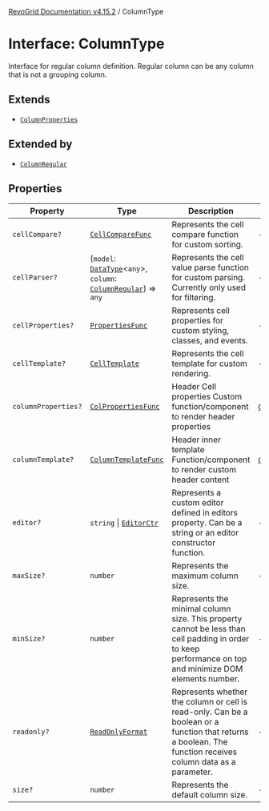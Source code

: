 [RevoGrid Documentation v4.15.2](README.md) / ColumnType

# Interface: ColumnType

Interface for regular column definition.
Regular column can be any column that is not a grouping column.

## Extends

- [`ColumnProperties`](Interface.ColumnProperties.md)

## Extended by

- [`ColumnRegular`](Interface.ColumnRegular.md)

## Properties

| Property | Type | Description | Inherited from | Defined in |
| ------ | ------ | ------ | ------ | ------ |
| `cellCompare?` | [`CellCompareFunc`](TypeAlias.CellCompareFunc.md) | Represents the cell compare function for custom sorting. | - | [src/types/interfaces.ts:187](https://github.com/revolist/revogrid/blob/30cfedca97f5b42c948bd2668fa87c350d2411bd/src/types/interfaces.ts#L187) |
| `cellParser?` | (`model`: [`DataType`](TypeAlias.DataType.md)\<`any`\>, `column`: [`ColumnRegular`](Interface.ColumnRegular.md)) => `any` | Represents the cell value parse function for custom parsing. Currently only used for filtering. | - | [src/types/interfaces.ts:193](https://github.com/revolist/revogrid/blob/30cfedca97f5b42c948bd2668fa87c350d2411bd/src/types/interfaces.ts#L193) |
| `cellProperties?` | [`PropertiesFunc`](TypeAlias.PropertiesFunc.md) | Represents cell properties for custom styling, classes, and events. | - | [src/types/interfaces.ts:179](https://github.com/revolist/revogrid/blob/30cfedca97f5b42c948bd2668fa87c350d2411bd/src/types/interfaces.ts#L179) |
| `cellTemplate?` | [`CellTemplate`](Interface.CellTemplate.md) | Represents the cell template for custom rendering. | - | [src/types/interfaces.ts:183](https://github.com/revolist/revogrid/blob/30cfedca97f5b42c948bd2668fa87c350d2411bd/src/types/interfaces.ts#L183) |
| `columnProperties?` | [`ColPropertiesFunc`](TypeAlias.ColPropertiesFunc.md) | Header Cell properties Custom function/component to render header properties | [`ColumnProperties`](Interface.ColumnProperties.md).`columnProperties` | [src/types/interfaces.ts:122](https://github.com/revolist/revogrid/blob/30cfedca97f5b42c948bd2668fa87c350d2411bd/src/types/interfaces.ts#L122) |
| `columnTemplate?` | [`ColumnTemplateFunc`](TypeAlias.ColumnTemplateFunc.md) | Header inner template Function/component to render custom header content | [`ColumnProperties`](Interface.ColumnProperties.md).`columnTemplate` | [src/types/interfaces.ts:117](https://github.com/revolist/revogrid/blob/30cfedca97f5b42c948bd2668fa87c350d2411bd/src/types/interfaces.ts#L117) |
| `editor?` | `string` \| [`EditorCtr`](TypeAlias.EditorCtr.md) | Represents a custom editor defined in editors property. Can be a string or an editor constructor function. | - | [src/types/interfaces.ts:175](https://github.com/revolist/revogrid/blob/30cfedca97f5b42c948bd2668fa87c350d2411bd/src/types/interfaces.ts#L175) |
| `maxSize?` | `number` | Represents the maximum column size. | - | [src/types/interfaces.ts:170](https://github.com/revolist/revogrid/blob/30cfedca97f5b42c948bd2668fa87c350d2411bd/src/types/interfaces.ts#L170) |
| `minSize?` | `number` | Represents the minimal column size. This property cannot be less than cell padding in order to keep performance on top and minimize DOM elements number. | - | [src/types/interfaces.ts:166](https://github.com/revolist/revogrid/blob/30cfedca97f5b42c948bd2668fa87c350d2411bd/src/types/interfaces.ts#L166) |
| `readonly?` | [`ReadOnlyFormat`](TypeAlias.ReadOnlyFormat.md) | Represents whether the column or cell is read-only. Can be a boolean or a function that returns a boolean. The function receives column data as a parameter. | - | [src/types/interfaces.ts:156](https://github.com/revolist/revogrid/blob/30cfedca97f5b42c948bd2668fa87c350d2411bd/src/types/interfaces.ts#L156) |
| `size?` | `number` | Represents the default column size. | - | [src/types/interfaces.ts:160](https://github.com/revolist/revogrid/blob/30cfedca97f5b42c948bd2668fa87c350d2411bd/src/types/interfaces.ts#L160) |
